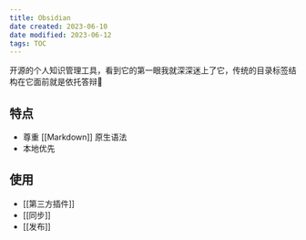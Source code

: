 ```yaml
---
title: Obsidian
date created: 2023-06-10
date modified: 2023-06-12
tags: TOC
---
```


开源的个人知识管理工具，看到它的第一眼我就深深迷上了它，传统的目录标签结构在它面前就是依托答辩💩

## 特点

- 尊重 [[Markdown]] 原生语法
- 本地优先

## 使用

- [[第三方插件]]
- [[同步]]
- [[发布]]